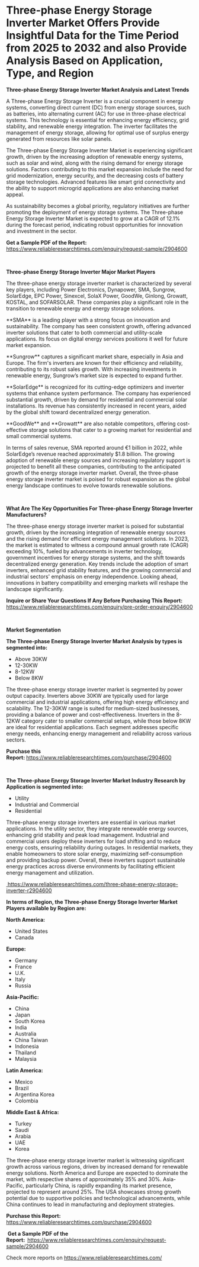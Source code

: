 <p><h1>Three-phase Energy Storage Inverter Market Offers Provide Insightful Data for the Time Period from 2025 to 2032 and also Provide Analysis Based on Application, Type, and Region</h1></p><p><strong>Three-phase Energy Storage Inverter Market Analysis and Latest Trends</strong></p>
<p><p>A Three-phase Energy Storage Inverter is a crucial component in energy systems, converting direct current (DC) from energy storage sources, such as batteries, into alternating current (AC) for use in three-phase electrical systems. This technology is essential for enhancing energy efficiency, grid stability, and renewable energy integration. The inverter facilitates the management of energy storage, allowing for optimal use of surplus energy generated from resources like solar panels.</p><p>The Three-phase Energy Storage Inverter Market is experiencing significant growth, driven by the increasing adoption of renewable energy systems, such as solar and wind, along with the rising demand for energy storage solutions. Factors contributing to this market expansion include the need for grid modernization, energy security, and the decreasing costs of battery storage technologies. Advanced features like smart grid connectivity and the ability to support microgrid applications are also enhancing market appeal.</p><p>As sustainability becomes a global priority, regulatory initiatives are further promoting the deployment of energy storage systems. The Three-phase Energy Storage Inverter Market is expected to grow at a CAGR of 12.1% during the forecast period, indicating robust opportunities for innovation and investment in the sector.</p></p>
<p><strong>Get a Sample PDF of the Report:&nbsp;</strong> <a href="https://www.reliableresearchtimes.com/enquiry/request-sample/2904600?utm_campaign=3034&utm_medium=2&utm_source=Github&utm_content=ia&utm_term=12032025&utm_id=three-phase-energy-storage-inverter">https://www.reliableresearchtimes.com/enquiry/request-sample/2904600</a></p>
<p>&nbsp;</p>
<p><strong>Three-phase Energy Storage Inverter Major Market Players</strong></p>
<p><p>The three-phase energy storage inverter market is characterized by several key players, including Power Electronics, Dynapower, SMA, Sungrow, SolarEdge, EPC Power, Sinexcel, SolaX Power, GoodWe, Ginlong, Growatt, KOSTAL, and SOFARSOLAR. These companies play a significant role in the transition to renewable energy and energy storage solutions.</p><p>**SMA** is a leading player with a strong focus on innovation and sustainability. The company has seen consistent growth, offering advanced inverter solutions that cater to both commercial and utility-scale applications. Its focus on digital energy services positions it well for future market expansion.</p><p>**Sungrow** captures a significant market share, especially in Asia and Europe. The firm's inverters are known for their efficiency and reliability, contributing to its robust sales growth. With increasing investments in renewable energy, Sungrow’s market size is expected to expand further.</p><p>**SolarEdge** is recognized for its cutting-edge optimizers and inverter systems that enhance system performance. The company has experienced substantial growth, driven by demand for residential and commercial solar installations. Its revenue has consistently increased in recent years, aided by the global shift toward decentralized energy generation.</p><p>**GoodWe** and **Growatt** are also notable competitors, offering cost-effective storage solutions that cater to a growing market for residential and small commercial systems.</p><p>In terms of sales revenue, SMA reported around €1 billion in 2022, while SolarEdge’s revenue reached approximately $1.8 billion. The growing adoption of renewable energy sources and increasing regulatory support is projected to benefit all these companies, contributing to the anticipated growth of the energy storage inverter market. Overall, the three-phase energy storage inverter market is poised for robust expansion as the global energy landscape continues to evolve towards renewable solutions.</p></p>
<p>&nbsp;</p>
<p><strong>What Are The Key Opportunities For Three-phase Energy Storage Inverter Manufacturers?</strong></p>
<p><p>The three-phase energy storage inverter market is poised for substantial growth, driven by the increasing integration of renewable energy sources and the rising demand for efficient energy management solutions. In 2023, the market is estimated to witness a compound annual growth rate (CAGR) exceeding 10%, fueled by advancements in inverter technology, government incentives for energy storage systems, and the shift towards decentralized energy generation. Key trends include the adoption of smart inverters, enhanced grid stability features, and the growing commercial and industrial sectors' emphasis on energy independence. Looking ahead, innovations in battery compatibility and emerging markets will reshape the landscape significantly.</p></p>
<p><strong>Inquire or Share Your Questions If Any Before Purchasing This Report:</strong> <a href="https://www.reliableresearchtimes.com/enquiry/pre-order-enquiry/2904600?utm_campaign=3034&utm_medium=2&utm_source=Github&utm_content=ia&utm_term=12032025&utm_id=three-phase-energy-storage-inverter">https://www.reliableresearchtimes.com/enquiry/pre-order-enquiry/2904600</a></p>
<p>&nbsp;</p>
<p><strong>Market Segmentation</strong></p>
<p><strong>The Three-phase Energy Storage Inverter Market Analysis by types is segmented into:</strong></p>
<p><ul><li>Above 30KW</li><li>12-30KW</li><li>8-12KW</li><li>Below 8KW</li></ul></p>
<p><p>The three-phase energy storage inverter market is segmented by power output capacity. Inverters above 30KW are typically used for large commercial and industrial applications, offering high energy efficiency and scalability. The 12-30KW range is suited for medium-sized businesses, providing a balance of power and cost-effectiveness. Inverters in the 8-12KW category cater to smaller commercial setups, while those below 8KW are ideal for residential applications. Each segment addresses specific energy needs, enhancing energy management and reliability across various sectors.</p></p>
<p><strong>Purchase this Report:&nbsp;</strong><a href="https://www.reliableresearchtimes.com/purchase/2904600?utm_campaign=3034&utm_medium=2&utm_source=Github&utm_content=ia&utm_term=12032025&utm_id=three-phase-energy-storage-inverter">https://www.reliableresearchtimes.com/purchase/2904600</a></p>
<p>&nbsp;</p>
<p><strong>The Three-phase Energy Storage Inverter Market Industry Research by Application is segmented into:</strong></p>
<p><ul><li>Utility</li><li>Industrial and Commercial</li><li>Residential</li></ul></p>
<p><p>Three-phase energy storage inverters are essential in various market applications. In the utility sector, they integrate renewable energy sources, enhancing grid stability and peak load management. Industrial and commercial users deploy these inverters for load shifting and to reduce energy costs, ensuring reliability during outages. In residential markets, they enable homeowners to store solar energy, maximizing self-consumption and providing backup power. Overall, these inverters support sustainable energy practices across diverse environments by facilitating efficient energy management and utilization.</p></p>
<p><a href="https://www.reliableresearchtimes.com/three-phase-energy-storage-inverter-r2904600?utm_campaign=3034&utm_medium=2&utm_source=Github&utm_content=ia&utm_term=12032025&utm_id=three-phase-energy-storage-inverter">&nbsp;https://www.reliableresearchtimes.com/three-phase-energy-storage-inverter-r2904600</a></p>
<p><strong>In terms of Region, the Three-phase Energy Storage Inverter Market Players available by Region are:</strong></p>
<p>
    <p> <strong> North America: </strong>
        <ul>
            <li>United States</li>
            <li>Canada</li>
        </ul>
        </p> 
    <p> <strong> Europe: </strong>
        <ul>
            <li>Germany</li>
            <li>France</li>
            <li>U.K.</li>
            <li>Italy</li>
            <li>Russia</li>
        </ul>
        </p> 
    <p> <strong> Asia-Pacific: </strong>
        <ul>
            <li>China</li>
            <li>Japan</li>
            <li>South Korea</li>
            <li>India</li>
            <li>Australia</li>
            <li>China Taiwan</li>
            <li>Indonesia</li>
            <li>Thailand</li>
            <li>Malaysia</li>
        </ul>
        </p> 
    <p> <strong> Latin America: </strong>
        <ul>
            <li>Mexico</li>
            <li>Brazil</li>
            <li>Argentina Korea</li>
            <li>Colombia</li>
        </ul>
        </p> 
    <p> <strong> Middle East & Africa: </strong>
        <ul>
            <li>Turkey</li>
            <li>Saudi</li>
            <li>Arabia</li>
            <li>UAE</li>
            <li>Korea</li>
        </ul>
    </p>
    </p>
<p><p>The three-phase energy storage inverter market is witnessing significant growth across various regions, driven by increased demand for renewable energy solutions. North America and Europe are expected to dominate the market, with respective shares of approximately 35% and 30%. Asia-Pacific, particularly China, is rapidly expanding its market presence, projected to represent around 25%. The USA showcases strong growth potential due to supportive policies and technological advancements, while China continues to lead in manufacturing and deployment strategies.</p></p>
<p><strong>Purchase this Report: </strong><a href="https://www.reliableresearchtimes.com/purchase/2904600?utm_campaign=3034&utm_medium=2&utm_source=Github&utm_content=ia&utm_term=12032025&utm_id=three-phase-energy-storage-inverter">https://www.reliableresearchtimes.com/purchase/2904600</a></p>
<p>&nbsp;<strong>Get a Sample PDF of the Report:&nbsp;&nbsp;</strong><a href="https://www.reliableresearchtimes.com/enquiry/request-sample/2904600?utm_campaign=3034&utm_medium=2&utm_source=Github&utm_content=ia&utm_term=12032025&utm_id=three-phase-energy-storage-inverter">https://www.reliableresearchtimes.com/enquiry/request-sample/2904600</a></p>
<p><strong></strong></p>
<p>Check more reports on <a href="https://www.reliableresearchtimes.com/?utm_campaign=3034&utm_medium=2&utm_source=Github&utm_content=ia&utm_term=12032025&utm_id=three-phase-energy-storage-inverter">https://www.reliableresearchtimes.com/</a></p>